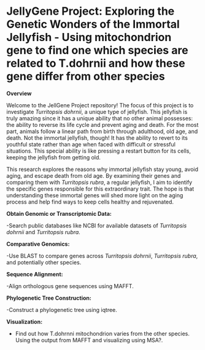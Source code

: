 # JellyGene Project: Exploring the Genetic Wonders of the Immortal Jellyfish - Using mitochondrion gene to find one which species are related to T.dohrnii and how these gene differ from other species
**Overview**

Welcome to the JellGene Project repository! The focus of this project is to investigate _Turritopsis dohrnii_, a unique type of jellyfish. This jellyfish is truly amazing since it has a unique ability that no other animal possesses: the ability to reverse its life cycle and prevent aging and death. For the most part, animals follow a linear path from birth through adulthood, old age, and death. Not the immortal jellyfish, though! It has the ability to revert to its youthful state rather than age when faced with difficult or stressful situations. This special ability is like pressing a restart button for its cells, keeping the jellyfish from getting old. 

This research explores the reasons why immortal jellyfish stay young, avoid aging, and escape death from old age. By examining their genes and comparing them with _Turritopsis rubra_, a regular jellyfish, I aim to identify the specific genes responsible for this extraordinary trait. The hope is that understanding these immortal genes will shed more light on the aging process and help find ways to keep cells healthy and rejuvenated.

**Obtain Genomic or Transcriptomic Data:**

-Search public databases like NCBI for available datasets of _Turritopsis dohrnii_ and _Turritopsis rubra_.

**Comparative Genomics:**

-Use BLAST to compare genes across _Turritopsis dohrnii_, _Turritopsis rubra_, and potentially other species.

**Sequence Alignment:**

-Align orthologous gene sequences using MAFFT.

**Phylogenetic Tree Construction:**

-Construct a phylogenetic tree using iqtree.

**Visualization:**
- Find out how T.dohrnni mitochondrion varies from the other species. Using the output from MAFFT and visualizing using MSA?.

